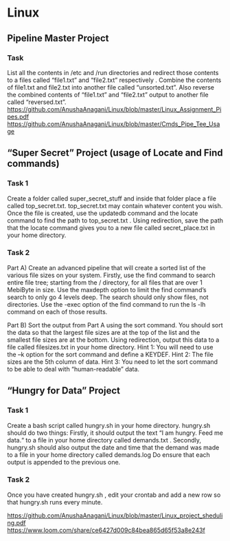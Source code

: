 # Linux

## Pipeline Master Project
### Task
List all the contents in /etc and /run directories and redirect those contents to a files called “file1.txt” and “file2.txt” respectively . 
Combine the contents of file1.txt and file2.txt into another file called “unsorted.txt”.
Also reverse the combined contents of “file1.txt” and “file2.txt” output to another file called “reversed.txt”.
https://github.com/AnushaAnagani/Linux/blob/master/Linux_Assignment_Pipes.pdf
https://github.com/AnushaAnagani/Linux/blob/master/Cmds_Pipe_Tee_Usage

## “Super Secret” Project (usage of Locate and Find commands)
### Task 1
Create a folder called super_secret_stuff and inside that folder place a file called top_secret.txt.
top_secret.txt may contain whatever content you wish. 
Once the file is created, use the updatedb command and the locate command to find the path to top_secret.txt . 
Using redirection, save the path that the locate command gives you to a new file called secret_place.txt in your home directory. 

### Task 2
Part A) 
Create an advanced pipeline that will create a sorted list of the various file sizes on your system. 
Firstly, use the find command to search entire file tree; starting from the / directory, for all files that are over 1 MebiByte in size. 
Use the maxdepth option to limit the find command’s search to only go 4 levels deep. 
The search should only show files, not directories. 
Use the -exec option of the find command to run the ls -lh command on each of those results.

Part B) 
Sort the output from Part A using the sort command. 
You should sort the data so that the largest file sizes are at the top of the list and the smallest file sizes are at the bottom. 
Using redirection, output this data to a file called filesizes.txt in your home directory. 
Hint 1: You will need to use the –k option for the sort command and define a KEYDEF. 
Hint 2: The file sizes are the 5th column of data. Hint 3: You need to let the sort command to be able to deal with “human-readable” data. 

## “Hungry for Data” Project 
### Task 1 
Create a bash script called hungry.sh in your home directory.
hungry.sh should do two things:
Firstly, it should output the text “I am hungry. Feed me data.“ to a file in your home directory called demands.txt .
Secondly, hungry.sh should also output the date and time that the demand was made to a file in your home directory called demands.log 
Do ensure that each output is appended to the previous one. 

### Task 2
Once you have created hungry.sh , edit your crontab and add a new row so that hungry.sh runs every minute. 

https://github.com/AnushaAnagani/Linux/blob/master/Linux_project_sheduling.pdf
https://www.loom.com/share/ce6427d009c84bea865d65f53a8e243f




